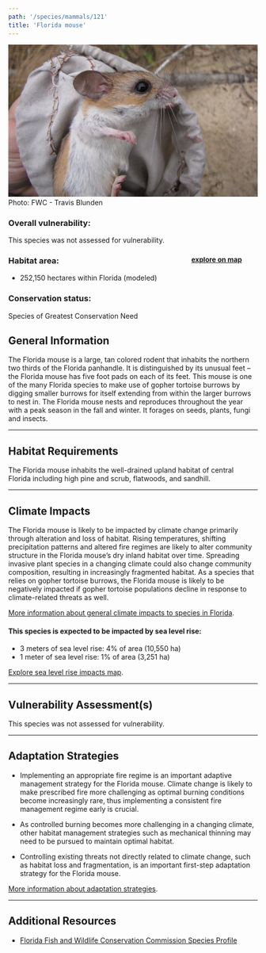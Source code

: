 ```yaml
---
path: '/species/mammals/121'
title: 'Florida mouse'
---
```


<content-header icon="rodents" title="Florida mouse" subtitle="Podomys floridanus">
</content-header>

<div id="TopSection">

<div class="header-photo"><img src="121.jpg" alt="Photo for 121"/>
<figcaption>Photo: FWC - Travis Blunden</figcaption></div>

<div>

### Overall vulnerability:

This species was not assessed for vulnerability.

<h3>Habitat area: 
<a href="/species/mammals/121/map" style="float:right;font-size:smaller;margin-right: 2rem;">
<fa-icon name="map"></fa-icon>
explore on map
</a>
</h3>

-   252,150 hectares within Florida (modeled)


### Conservation status:

Species of Greatest Conservation Need

</div>
</div>

## General Information

The Florida mouse is a large, tan colored rodent that inhabits the northern two thirds of the Florida panhandle.  It is distinguished by its unusual feet – the Florida mouse has five foot pads on each of its feet.  This mouse is one of the many Florida species to make use of gopher tortoise burrows by digging smaller burrows for itself extending from within the larger burrows to nest in.  The Florida mouse nests and reproduces throughout the year with a peak season in the fall and winter.  It forages on seeds, plants, fungi and insects.

<hr />

## Habitat Requirements

The Florida mouse inhabits the well-drained upland habitat of central Florida including high pine and scrub, flatwoods, and sandhill.

<hr />

## Climate Impacts

The Florida mouse is likely to be impacted by climate change primarily through alteration and loss of habitat.  Rising temperatures, shifting precipitation patterns and altered fire regimes are likely to alter community structure in the Florida mouse’s dry inland habitat over time.  Spreading invasive plant species in a changing climate could also change community composition, resulting in increasingly fragmented habitat.  As a species that relies on gopher tortoise burrows, the Florida mouse is likely to be negatively impacted if gopher tortoise populations decline in response to climate-related threats as well.

[More information about general climate impacts to species in Florida](/impacts/species).


#### This species is expected to be impacted by sea level rise:

- 3 meters of sea level rise: 4% of area (10,550 ha)
- 1 meter of sea level rise: 1% of area (3,251 ha)

[Explore sea level rise impacts map](/species/mammals/121/map).


<hr />

## Vulnerability Assessment(s)

This species was not assessed for vulnerability.

<hr />

## Adaptation Strategies

- Implementing an appropriate fire regime is an important adaptive management strategy for the Florida mouse.  Climate change is likely to make prescribed fire more challenging as optimal burning conditions become increasingly rare, thus implementing a consistent fire management regime early is crucial.

- As controlled burning becomes more challenging in a changing climate, other habitat management strategies such as mechanical thinning may need to be pursued to maintain optimal habitat.

- Controlling existing threats not directly related to climate change, such as habitat loss and fragmentation, is an important first-step adaptation strategy for the Florida mouse.

[More information about adaptation strategies](/strategies).

<hr />


## Additional Resources

- [Florida Fish and Wildlife Conservation Commission Species Profile](https://myfwc.com/wildlifehabitats/profiles/mammals/land/florida-mouse/)
